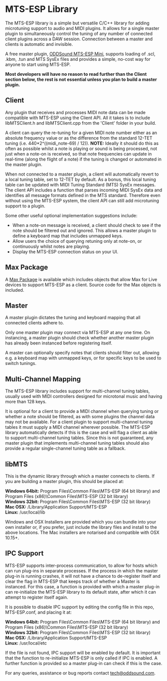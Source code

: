 # MTS-ESP Library

The MTS-ESP library is a simple but versatile C/C++ library for adding microtuning support to audio and MIDI plugins.  It allows for a single master plugin to simultaneously control the tuning of any number of connected client plugins across a DAW session.  Connection between a master and clients is automatic and invisible.

A free master plugin, [ODDSound MTS-ESP Mini](https://oddsound.com/mtsespmini.php), supports loading of .scl, .kbm, .tun and MTS SysEx files and provides a simple, no-cost way for anyone to start using MTS-ESP.

**Most developers will have no reason to read further than the Client section below, the rest is not essential unless you plan to build a master plugin.**


## Client

Any plugin that receives and processes MIDI note data can be made compatible with MTS-ESP using the Client API.  All it takes is to include libMTSClient.h and libMTSClient.cpp from the 'Client' folder in your build.

A client can query the re-tuning for a given MIDI note number either as an absolute frequency value or as the difference from the standard 12-TET tuning (i.e. 440*2^((midi_note-69) / 12)).  **NOTE:** Ideally it should do this as often as possible whilst a note is playing or sound is being processed, not just when a note-on is received, so that note frequencies can update in real-time (along the flight of a note) if the tuning is changed or automated in the master plugin.

When not connected to a master plugin, a client will automatically revert to a local tuning table, set to 12-TET by default.  As a bonus, this local tuning table can be updated with MIDI Tuning Standard (MTS) SysEx messages.  The client API includes a function that parses incoming MIDI SysEx data and identifies all message formats defined in the MTS standard.  Therefore even without using the MTS-ESP system, the client API can still add microtuning support to a plugin.

Some other useful optional implementation suggestions include:

* When a note-on message is received, a client should check to see if the note should be filtered out and ignored.  This allows a master plugin to define a keyboard map that includes unmapped keys.
* Allow users the choice of querying retuning only at note-on, or continuously whilst notes are playing.
* Display the MTS-ESP connection status on your UI.

## Max Package

A [Max Package](http://github.com/ODDSound/MTS-ESP-Max-Package) is available which includes objects that allow Max for Live devices to support MTS-ESP as a client.  Source code for the Max objects is included.


## Master

A master plugin dictates the tuning and keyboard mapping that all connected clients adhere to.

Only one master plugin may connect via MTS-ESP at any one time.  On instancing, a master plugin should check whether another master plugin has already been instanced before registering itself.

A master can optionally specify notes that clients should filter out, allowing e.g. a keyboard map with unmapped keys, or for specific keys to be used to switch tunings.


## Multi-Channel Mapping

The MTS-ESP library includes support for multi-channel tuning tables, usually used with MIDI controllers designed for microtonal music and having more than 128 keys.

It is optional for a client to provide a MIDI channel when querying tuning or whether a note should be filtered, as with some plugins the channel data may not be available.  For a client plugin to support multi-channel tuning tables it must supply a MIDI channel wherever possible.  The MTS-ESP library automatically detects if this is the case and will flag a client as able to support multi-channel tuning tables.  Since this is not guaranteed, any master plugin that implements multi-channel tuning tables should also provide a regular single-channel tuning table as a fallback.


## libMTS

This is the dynamic library through which a master connects to clients.  If you are building a master plugin, this should be placed at:

**Windows 64bit:** Program Files\Common Files\MTS-ESP (64 bit library) and Program Files (x86)\Common Files\MTS-ESP (32 bit library)  
**Windows 32bit:** Program Files\Common Files\MTS-ESP (32 bit library)  
**Mac OSX:** /Library/Application Support/MTS-ESP  
**Linux:** /usr/local/lib  
  
Windows and OSX Installers are provided which you can bundle into your own installer or, if you prefer, just include the library files and install to the above locations.  The Mac installers are notarised and compatible with OSX 10.15+.


## IPC Support

MTS-ESP supports inter-process communication, to allow for hosts which can run plug-ins in separate processes.  If the process in which the master plug-in is running crashes, it will not have a chance to de-register itself and clear the flag in MTS-ESP that keeps track of whether a Master is instanced.  For this case, a function is provided with which a master plug-in can re-initialize the MTS-ESP library to its default state, after which it can attempt to register itself again.

It is possible to disable IPC support by editing the config file in this repo, MTS-ESP.conf, and placing it at:

**Windows 64bit:** Program Files\Common Files\MTS-ESP (64 bit library) and Program Files (x86)\Common Files\MTS-ESP (32 bit library)  
**Windows 32bit:** Program Files\Common Files\MTS-ESP (32 bit library)  
**Mac OSX:** /Library/Application Support/MTS-ESP  
**Linux:** /usr/local/etc  

If the file is not found, IPC support will be enabled by default.  It is important that the function to re-initialize MTS-ESP is only called if IPC is enabled.  A further function is provided so a master plug-in can check if this is the case.


For any queries, assistance or bug reports contact tech@oddsound.com.

